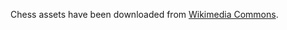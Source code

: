 Chess assets have been downloaded from [Wikimedia Commons](https://commons.wikimedia.org/wiki/Category:SVG_chess_pieces).